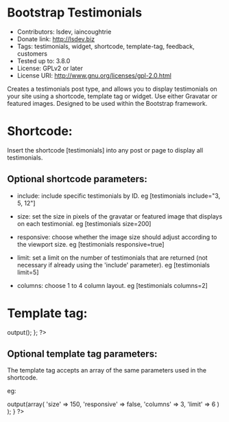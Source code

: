 Bootstrap Testimonials
======================
* Contributors: lsdev, iaincoughtrie
* Donate link: http://lsdev.biz
* Tags: testimonials, widget, shortcode, template-tag, feedback, customers
* Tested up to: 3.8.0
* License: GPLv2 or later
* License URI: http://www.gnu.org/licenses/gpl-2.0.html

Creates a testimonials post type, and allows you to display testimonials on your site using a shortcode, template tag or widget. Use either Gravatar or featured images. Designed to be used within the Bootstrap framework.

Shortcode:
==========

Insert the shortcode [testimonials] into any post or page to display all testimonials.

Optional shortcode parameters:
--

- include: include specific testimonials by ID. 
	eg [testimonials include="3, 5, 12"]

- size: set the size in pixels of the gravatar or featured image that displays on each testimonial. 
	eg [testimonials size=200]

- responsive: choose whether the image size should adjust according to the viewport size.
	eg [testimonials responsive=true]

- limit: set a limit on the number of testimonials that are returned (not necessary if already using the 'include' parameter).
	eg [testimonials limit=5]

- columns: choose 1 to 4 column layout.
	eg [testimonials columns=2]


Template tag:
=============

<?php 
	if ( class_exists( 'BS_Testimonials' ) ) {
        $BS_Testimonials = new BS_Testimonials();
        echo $BS_Testimonials->output();
    };
?>

Optional template tag parameters:
--

The template tag accepts an array of the same parameters used in the shortcode.

eg:
<?php if ( class_exists( 'BS_Testimonials' ) ) {
    $BS_Testimonials = new BS_Testimonials();
    echo $BS_Testimonials->output(array(                                        
                        'size' => 150,
                        'responsive' => false,
                        'columns' => 3,
                        'limit' => 6
                        )
                    );                 
} ?>
